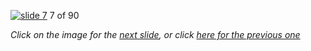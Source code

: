 [![slide 7](https://dl.dropboxusercontent.com/u/2977490/presentations/cookbook/7.jpg)](08.md)
7 of 90

_Click on the image for the [next slide](08.md), or click [here for the previous one](06.md)_